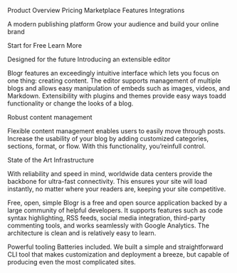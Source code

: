 Product
Overview
Pricing
Marketplace
Features
Integrations

A modern publishing platform
Grow your audience and build your online brand

Start for Free
Learn More

Designed for the future
Introducing an extensible editor

Blogr features an exceedingly intuitive interface which lets you focus on one thing: creating content. The editor supports management of multiple blogs and allows easy manipulation of embeds such as images, videos, and Markdown. Extensibility with plugins and themes provide easy ways toadd functionality or change the looks of a blog.

Robust content management

Flexible content management enables users to easily move through posts. Increase the usability of your blog by adding customized categories, sections, format, or flow. With this functionality, you’reinfull control.

State of the Art Infrastructure

With reliability and speed in mind, worldwide data centers provide the backbone for ultra-fast connectivity. This ensures your site will load instantly, no matter where your readers are, keeping your site competitive.

Free, open, simple
Blogr is a free and open source application backed by a large community of helpful developers. It supports features such as code syntax highlighting, RSS feeds, social media integration, third-party commenting tools, and works seamlessly with Google Analytics. The architecture is clean and is relatively easy to learn.

Powerful tooling
Batteries included. We built a simple and straightforward CLI tool that makes customization and deployment a breeze, but capable of producing even the most complicated sites.